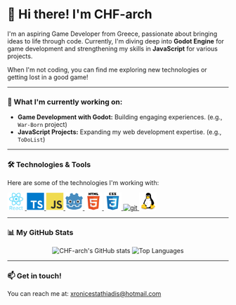 # 👋 Hi there! I'm CHF-arch

I'm an aspiring Game Developer from Greece, passionate about bringing ideas to life through code. Currently, I'm diving deep into **Godot Engine** for game development and strengthening my skills in **JavaScript** for various projects.

When I'm not coding, you can find me exploring new technologies or getting lost in a good game!

---

### 🚀 What I'm currently working on:
-   **Game Development with Godot:** Building engaging experiences. (e.g., `War-Born` project)
-   **JavaScript Projects:** Expanding my web development expertise. (e.g., `ToDoList`)

---

### 🛠️ Technologies & Tools

Here are some of the technologies I'm working with:

<p align="left">
  <a href="https://reactjs.org/" target="_blank" rel="noreferrer"> 
    <img src="https://raw.githubusercontent.com/devicons/devicon/master/icons/react/react-original-wordmark.svg" alt="react" width="40" height="40"/> 
  </a>
  <a href="https://www.typescriptlang.org/" target="_blank" rel="noreferrer"> 
    <img src="https://raw.githubusercontent.com/devicons/devicon/master/icons/typescript/typescript-original.svg" alt="typescript" width="40" height="40"/> 
  </a>
  <a href="https://www.javascript.com" target="_blank" rel="noreferrer">
    <img src="https://raw.githubusercontent.com/devicons/devicon/master/icons/javascript/javascript-original.svg" alt="javascript" width="40" height="40"/>
  </a>
  <a href="https://godotengine.org" target="_blank" rel="noreferrer">
    <img src="https://raw.githubusercontent.com/devicons/devicon/master/icons/godot/godot-original.svg" alt="godot" width="40" height="40"/>
  </a>
  <a href="https://www.w3.org/html/" target="_blank" rel="noreferrer">
    <img src="https://raw.githubusercontent.com/devicons/devicon/master/icons/html5/html5-original-wordmark.svg" alt="html5" width="40" height="40"/>
  </a>
  <a href="https://www.w3.org/Style/CSS/Overview.en.html" target="_blank" rel="noreferrer">
    <img src="https://raw.githubusercontent.com/devicons/devicon/master/icons/css3/css3-original-wordmark.svg" alt="css3" width="40" height="40"/>
  </a>
  <a href="https://git-scm.com/" target="_blank" rel="noreferrer">
    <img src="https://www.vectorlogo.zone/logos/git-scm/git-scm-icon.svg" alt="git" width="40" height="40"/>
  </a>
  <a href="https://www.linux.org/" target="_blank" rel="noreferrer">
    <img src="https://raw.githubusercontent.com/devicons/devicon/master/icons/linux/linux-original.svg" alt="linux" width="40" height="40"/>
  </a>
</p>

---

### 📊 My GitHub Stats

<p align="center">
  <img src="https://github-readme-stats.vercel.app/api?username=CHF-arch&show_icons=true&theme=dark&include_all_commits=true&count_private=true" alt="CHF-arch's GitHub stats"/>
  <img src="https://github-readme-stats.vercel.app/api/top-langs/?username=CHF-arch&layout=compact&theme=dark" alt="Top Languages"/>
</p>

---

### 📫 Get in touch!

You can reach me at: xronicestathiadis@hotmail.com
